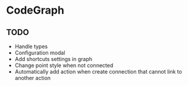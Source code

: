 CodeGraph
=========

TODO
----

- Handle types
- Configuration modal
- Add shortcuts settings in graph
- Change point style when not connected
- Automatically add action when create connection that cannot link to another action

